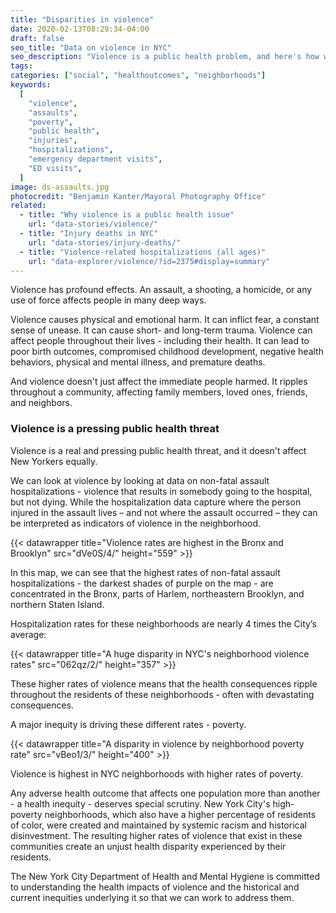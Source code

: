 ```yaml
---
title: "Disparities in violence"
date: 2020-02-13T08:29:34-04:00
draft: false
seo_title: "Data on violence in NYC"
seo_description: "Violence is a public health problem, and here's how we can look at it to improve it."
tags:
categories: ["social", "healthoutcomes", "neighborhoods"]
keywords:
  [
    "violence",
    "assaults",
    "poverty",
    "public health",
    "injuries",
    "hospitalizations",
    "emergency department visits",
    "ED visits",
  ]
image: ds-assaults.jpg
photocredit: "Benjamin Kanter/Mayoral Photography Office"
related:
  - title: "Why violence is a public health issue"
    url: "data-stories/violence/"
  - title: "Injury deaths in NYC"
    url: "data-stories/injury-deaths/"
  - title: "Violence-related hospitalizations (all ages)"
    url: "data-explorer/violence/?id=2375#display=summary"
---
```


Violence has profound effects. An assault, a shooting, a homicide, or any use of force affects people in many deep ways.

Violence causes physical and emotional harm. It can inflict fear, a constant sense of unease. It can cause short- and long-term trauma. Violence can affect people throughout their lives - including their health. It can lead to poor birth outcomes, compromised childhood development, negative health behaviors, physical and mental illness, and premature deaths.

And violence doesn't just affect the immediate people harmed. It ripples throughout a community, affecting family members, loved ones, friends, and neighbors.

### Violence is a pressing public health threat

Violence is a real and pressing public health threat, and it doesn't affect New Yorkers equally.

We can look at violence by looking at data on non-fatal assault hospitalizations - violence that results in somebody going to the hospital, but not dying. While the hospitalization data capture where the person injured in the assault lives – and not where the assault occurred – they can be interpreted as indicators of violence in the neighborhood.

{{< datawrapper title="Violence rates are highest in the Bronx and Brooklyn" src="dVe0S/4/" height="559" >}}

In this map, we can see that the highest rates of non-fatal assault hospitalizations - the darkest shades of purple on the map - are concentrated in the Bronx, parts of Harlem, northeastern Brooklyn, and northern Staten Island.

Hospitalization rates for these neighborhoods are nearly 4 times the City’s average:

{{< datawrapper title="A huge disparity in NYC's neighborhood violence rates" src="062qz/2/" height="357" >}}

These higher rates of violence means that the health consequences ripple throughout the residents of these neighborhoods - often with devastating consequences.

A major inequity is driving these different rates - poverty.

{{< datawrapper title="A disparity in violence by neighborhood poverty rate" src="vBeo1/3/" height="400" >}}

Violence is highest in NYC neighborhoods with higher rates of poverty.

Any adverse health outcome that affects one population more than another - a health inequity - deserves special scrutiny. New York City's high-poverty neighborhoods, which also have a higher percentage of residents of color, were created and maintained by systemic racism and historical disinvestment. The resulting higher rates of violence that exist in these communities create an unjust health disparity experienced by their residents.

The New York City Department of Health and Mental Hygiene is committed to understanding the health impacts of violence and the historical and current inequities underlying it so that we can work to address them.
